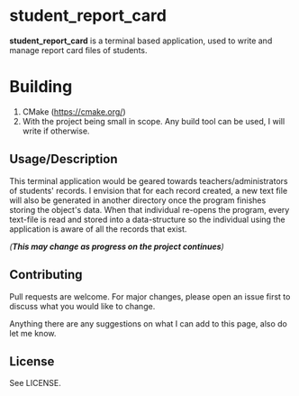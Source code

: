 # student_report_card

**student_report_card** is a terminal based application, used to write and manage report card files of students.

# Building

1. CMake (https://cmake.org/)
2. With the project being small in scope. Any build tool can be used, I will write if otherwise.

## Usage/Description

This terminal application would be geared towards teachers/administrators of students' records. I envision that for each record created, a new text file will also be generated in another directory once the program finishes storing the object's data. When that individual re-opens the program, every text-file is read and stored into a data-structure so the individual using the application is aware of all the records that exist.

*(**This may change as progress on the project continues**)*

## Contributing
Pull requests are welcome. For major changes, please open an issue first to discuss what you would like to change.

Anything there are any suggestions on what I can add to this page, also do let me know.

## License

See LICENSE.
